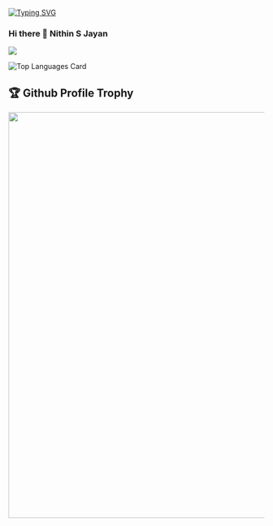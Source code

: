 
[![Typing SVG](https://readme-typing-svg.herokuapp.com/?lines=M+E+R+N+Stack+Developer)](https://git.io/typing-svg)


### Hi there 👋 Nithin S Jayan


<img src="https://github-readme-stats.vercel.app/api?username=Nithinjayan4&&show_icons=true&title_color=FFFFFF&icon_color=29FB03&text_color=FA0707&bg_color=000000">


![Top Languages Card](https://github-readme-stats.vercel.app/api/top-langs/?username=Nithinjayan4&layout=compact)


<h2>🏆 Github Profile Trophy</h2>

<img width=800 src="https://github-profile-trophy.vercel.app/?username=Nithinjayan4&column=9&theme=gruvbox&no-frame=true"/>
